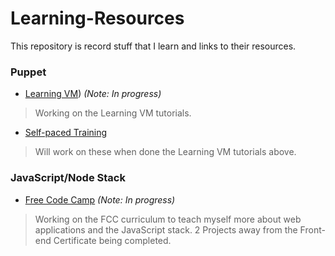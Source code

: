 # Learning-Resources
This repository is record stuff that I learn and links to their resources.

### Puppet
- [Learning VM](https://learn.puppet.com/)) *(Note: In progress)*  
> Working on the Learning VM tutorials.

- [Self-paced Training](https://learn.puppet.com/category/self-paced-training)
>Will work on these when done the Learning VM tutorials above.

### JavaScript/Node Stack

- [Free Code Camp](www.freecodecamp.com) *(Note: In progress)*
> Working on the FCC curriculum to teach myself more about web applications and the JavaScript stack.
> 2 Projects away from the Front-end Certificate being completed.
